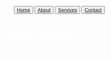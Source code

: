 <html>
<head>
  <title>My Web Page</title>
      <meta charset="utf-8">
        <download.jpg>
        <link rel="icon" href="download.jpg" type="image/png">
    <style>
        body {
            background-image: url('Screenshot 2024-05-07 193200.png');
            background-repeat: no-repeat;
            background-attachment: fixed;
            background-size: 100% 100%;
        }
    </style>
    <style>
        settings
    </style>
</head>
<body>
    <ul>
        <button><a href="#">Home</a></button>
        <button><a href="#">About</a></button>
        <button><a href="#">Services</a></button>
        <button><a href="#">Contact</a></button>
    </ul>
    <h1><font color="white">Hello, world!</font></h1>
    <p><font color="white">Welcome to my website.</font></p>
</body>
</html>
